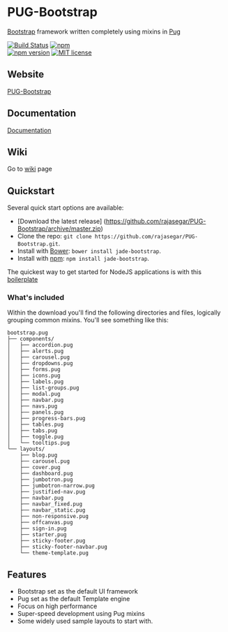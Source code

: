 # PUG-Bootstrap
[Bootstrap](http://getbootstrap.com) framework written completely using mixins in [Pug](http://pugjs.org)

[![Build Status](https://travis-ci.org/rajasegar/PUG-Bootstrap.svg?branch=master)](https://travis-ci.org/rajasegar/PUG-Bootstrap) 
[![npm](https://img.shields.io/npm/dm/jade-bootstrap.svg)](https://www.npmjs.com/package/jade-bootstrap)  
[![npm version](http://img.shields.io/npm/v/jade-bootstrap.svg?style=flat)](https://npmjs.org/package/jade-bootstrap "View this project on npm")
[![MIT license](http://img.shields.io/badge/license-MIT-brightgreen.svg)](http://opensource.org/licenses/MIT)

## Website
[PUG-Bootstrap](http://rajasegar.github.io/PUG-Bootstrap/) 

## Documentation
[Documentation](http://rajasegar.github.io/PUG-Bootstrap/) 

## Wiki
Go to [wiki](http://rajasegar.github.io/PUG-Bootstrap/) page

## Quickstart
  Several quick start options are available:
  * [Download the latest release] (https://github.com/rajasegar/PUG-Bootstrap/archive/master.zip)
  * Clone the repo: `git clone https://github.com/rajasegar/PUG-Bootstrap.git`.
  * Install with [Bower](http://bower.io/): `bower install jade-bootstrap`.
  * Install with [npm](https://www.npmjs.com/): `npm install jade-bootstrap`.

The quickest way to get started for NodeJS applications is with this [boilerplate](https://github.com/rajasegar/jadebootstrap-seed)

### What's included

Within the download you'll find the following directories and files, logically grouping common mixins. You'll see something like this:

```
bootstrap.pug
├── components/
│   ├── accordion.pug
│   ├── alerts.pug
│   ├── carousel.pug
│   ├── dropdowns.pug
│   ├── forms.pug
│   ├── icons.pug
│   ├── labels.pug
│   ├── list-groups.pug
│   ├── modal.pug
│   ├── navbar.pug
│   ├── navs.pug
│   ├── panels.pug
│   ├── progress-bars.pug
│   ├── tables.pug
│   ├── tabs.pug
│   ├── toggle.pug
│   └── tooltips.pug
└── layouts/
    ├── blog.pug
    ├── carousel.pug
    ├── cover.pug
    ├── dashboard.pug
    ├── jumbotron.pug
    ├── jumbotron-narrow.pug
    ├── justified-nav.pug
    ├── navbar.pug
    ├── navbar_fixed.pug
    ├── navbar_static.pug
    ├── non-responsive.pug
    ├── offcanvas.pug
    ├── sign-in.pug
    ├── starter.pug
    ├── sticky-footer.pug
    ├── sticky-footer-navbar.pug
    └── theme-template.pug

```
  
  
## Features

  * Bootstrap set as the default UI framework
  * Pug set as the default Template engine
  * Focus on high performance
  * Super-speed development using Pug mixins
  * Some widely used sample layouts to start with.
